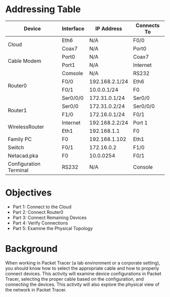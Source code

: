 # Addressing Table
<body>
    <div>
        <table>
            <thead>
                <tr>
                    <th>Device</th>
                    <th>Interface</th>
                    <th>IP Address</th>
                    <th>Connects To</th>
                </tr>
            </thead>
            <tbody>
                <tr>
                    <td rowspan="2">Cloud</td>
                    <td>Eth6</td>
                    <td>N/A</td>
                    <td>F0/0</td>
                </tr>
                <tr>
                    <td>Coax7</td>
                    <td>N/A</td>
                    <td>Port0</td>
                </tr>
                <tr>
                      <td rowspan="2">Cable Modem</td>
                      <td>Port0</td>
                      <td>N/A</td>
                      <td>Coax7</td>
                  </tr>
                  <tr>
                      <td>Port1</td>
                      <td>N/A</td>
                      <td>Internet</td>
                  </tr>
                <tr>
                      <td rowspan="4">Router0</td>
                      <td>Comsole</td>
                      <td>N/A</td>
                      <td>RS232</td>
                  </tr>
                  <tr>
                      <td>F0/0</td>
                      <td>192.168.2.1/24</td>
                      <td>Eth6</td>
                  </tr>
                  <tr>
                      <td>F0/1</td>
                      <td>10.0.0.1/24</td>
                      <td>F0</td>
                  </tr>
                  <tr>
                      <td>Ser0/0/0</td>
                      <td>172.31.0.1/24</td>
                      <td>Ser0/0</td>
                  </tr>
                  <tr>
                      <td rowspan="2">Router1</td>
                      <td>Ser0/0</td>
                      <td>172.31.0.2/24</td>
                      <td>Ser0/0/0</td>
                    </tr>
                  <tr>
                      <td>F1/0</td>
                      <td>172.16.0.1/24</td>
                      <td>F0/1</td>
                  </tr>
                <tr>
                      <td rowspan="2">WirelessRouter</td>
                      <td>Internet</td>
                      <td>192.168.2.2/24</td>
                      <td>Port 1</td>
                  </tr>
                  <tr>
                      <td>Eth1</td>
                      <td>192.168.1.1 </td>
                      <td>F0</td>
                  </tr>
                  <tr>
                    <td>Family PC</td>
                    <td>F0</td>
                    <td>192.168.1.102</td>
                    <td>Eth1</td>
                  </tr>
                <tr>
                    <td>Switch</td>
                    <td>F0/1</td>
                    <td>172.16.0.2</td>
                    <td>F1/0</td>
                  </tr>
                <tr>
                    <td>Netacad.pka</td>
                    <td>F0</td>
                    <td>10.0.0254</td>
                    <td>F0/1</td>
                  </tr>
                <tr>
                    <td>Configuration Terminal</td>
                    <td>RS232</td>
                    <td>N/A</td>
                    <td>Console</td>
                  </tr>
            </tbody>
        </table>
    </div>
</body>


# Objectives
- Part 1: Connect to the Cloud
- Part 2: Connect Router0
- Part 3: Connect Remaining Devices
- Part 4: Verify Connections
- Part 5: Examine the Physical Topology 

# Background
When working in Packet Tracer (a lab environment or a corporate setting), you should know how to select the appropriate cable and how to properly connect devices. This activity will examine device configurations in Packet Tracer, selecting the proper cable based on the configuration, and connecting the devices. This activity will also explore the physical view of the network in Packet Tracer.
